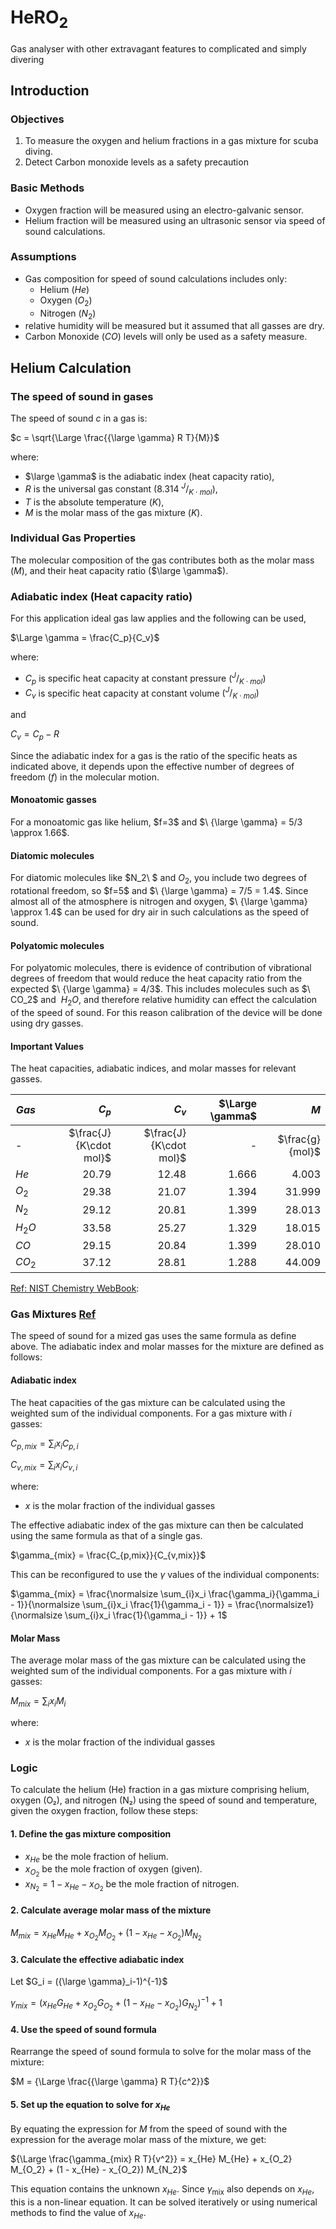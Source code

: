 # HeRO<sub>2</sub>
Gas analyser with other extravagant features to complicated and simply divering

## Introduction

### Objectives

 1. To measure the oxygen and helium fractions in a gas mixture for scuba diving.
 2. Detect Carbon monoxide levels as a safety precaution

### Basic Methods
 - Oxygen fraction will be measured using an electro-galvanic sensor.
 - Helium fraction will be measured using an ultrasonic sensor via speed of sound calculations.

### Assumptions
 - Gas composition for speed of sound calculations includes only:
    - Helium ($He$)
    - Oxygen ($O_2$)
    - Nitrogen ($N_2$)
 - relative humidity will be measured but it assumed that all gasses are dry.
 - Carbon Monoxide ($CO$) levels will only be used as a safety measure. 

## Helium Calculation

### The speed of sound in gases

The speed of sound $c$ in a gas is:

$c = \sqrt{\Large \frac{{\large \gamma} R T}{M}}$

where:
- $\large \gamma$ is the adiabatic index (heat capacity ratio),
- $R$ is the universal gas constant $(8.314\ ^J/_{K\cdot mol})$,
- $T$ is the absolute temperature $(K)$,
- $M$ is the molar mass of the gas mixture $(K)$.

### Individual Gas Properties

The molecular composition of the gas contributes both as the molar mass ($M$), and their heat capacity ratio ($\large \gamma$).

### Adiabatic index (Heat capacity ratio)

For this application ideal gas law applies and the following can be used,

$\Large \gamma = \frac{C_p}{C_v}$

where:
- $C_p$ is specific heat capacity at constant pressure $(^J/_{K\cdot mol})$
- $C_v$ is specific heat capacity at constant volume $(^J/_{K\cdot mol})$

and

$C_v = C_p - R$

Since the adiabatic index for a gas is the ratio of the specific heats as indicated above, it depends upon the effective number of degrees of freedom $(f)$ in the molecular motion.

#### Monoatomic gasses
For a monoatomic gas like helium, $f=3\$ and $\ {\large \gamma} = 5/3 \approx 1.66$. 

#### Diatomic molecules
For diatomic molecules like $N_2\ $ and $O_2$, you include two degrees of rotational freedom, so $f=5\$ and $\ {\large \gamma} = 7/5 = 1.4$. Since almost all of the atmosphere is nitrogen and oxygen, $\ {\large \gamma} \approx 1.4\$ can be used for dry air in such calculations as the speed of sound. 

#### Polyatomic molecules
For polyatomic molecules, there is evidence of contribution of vibrational degrees of freedom that would reduce the heat capacity ratio from the expected $\ {\large \gamma} = 4/3$. This includes molecules such as $\ CO_2\$ and $\ H_2O$, and therefore relative humidity can effect the calculation of the speed of sound. For this reason calibration of the device will be done using dry gasses.

#### Important Values
The heat capacities, adiabatic indices, and molar masses for relevant gasses.

| $Gas$  | $C_p$                | $C_v$                | $\Large \gamma$ | $M$ |
|--------|---------------------:|---------------------:|----------------:|----:|
| -      |$\frac{J}{K\cdot mol}$|$\frac{J}{K\cdot mol}$|     -           |$\frac{g}{mol}$|
| $He$   | 20.79                | 12.48                |     1.666       |     4.003     |
| $O_2$  | 29.38                | 21.07                |     1.394       |    31.999     |
| $N_2$  | 29.12                | 20.81                |     1.399       |    28.013     |
| $H_2O$ | 33.58                | 25.27                |     1.329       |    18.015     |
| $CO$   | 29.15                | 20.84                |     1.399       |    28.010     |
| $CO_2$ | 37.12                | 28.81                |     1.288       |    44.009     |

[Ref: NIST Chemistry WebBook](https://webbook.nist.gov/chemistry/):


### Gas Mixtures [Ref](https://physics.stackexchange.com/questions/173976/speed-of-sound-of-a-gas-mixture)

The speed of sound for a mized gas uses the same formula as define above. The adiabatic index and molar masses for the mixture are defined as follows:

#### Adiabatic index 

The heat capacities of the gas mixture can be calculated using the weighted sum of the individual components. For a gas mixture with $i$ gasses:

$C_{p,mix} = \sum_{i}x_i C_{p,i}$

$C_{v,mix} = \sum_{i}x_i C_{v,i}$

where:

- $x$ is the molar fraction of the individual gasses

The effective adiabatic index of the gas mixture can then be calculated using the same formula as that of a single gas.

$\gamma_{mix} = \frac{C_{p,mix}}{C_{v,mix}}$

This can be reconfigured to use the $\gamma$ values of the individual components:

$\gamma_{mix} = \frac{\normalsize \sum_{i}x_i \frac{\gamma_i}{\gamma_i - 1}}{\normalsize \sum_{i}x_i \frac{1}{\gamma_i - 1}} = \frac{\normalsize1}{\normalsize \sum_{i}x_i \frac{1}{\gamma_i - 1}} + 1$

#### Molar Mass

The average molar mass of the gas mixture can be calculated using the weighted sum of the individual components. For a gas mixture with $i$ gasses:

$M_{mix} = \sum_{i}x_i M_i$

where:

- $x$ is the molar fraction of the individual gasses

### Logic

To calculate the helium (He) fraction in a gas mixture comprising helium, oxygen (O₂), and nitrogen (N₂) using the speed of sound and temperature, given the oxygen fraction, follow these steps:

#### 1. Define the gas mixture composition

- $x_{He}$ be the mole fraction of helium.
- $x_{O_2}$ be the mole fraction of oxygen (given).
- $x_{N_2} = 1 - x_{He} - x_{O_2}$ be the mole fraction of nitrogen.

#### 2. Calculate average molar mass of the mixture

$M_{mix} = x_{He} M_{He} + x_{O_2} M_{O_2} + (1 - x_{He} - x_{O_2}) M_{N_2}$

#### 3. Calculate the effective adiabatic index

Let $G_i =  ({\large \gamma}_i-1)^{-1}$

$\gamma_{mix} = (x_{He} G_{He} + x_{O_2} G_{O_2} + (1 - x_{He} - x_{O_2}) G_{N_2})^{-1} + 1$

#### 4. Use the speed of sound formula

Rearrange the speed of sound formula to solve for the molar mass of the mixture:

$M = {\Large \frac{{\large \gamma} R T}{c^2}}$

#### 5. Set up the equation to solve for $x_{He}$

By equating the expression for $M$ from the speed of sound with the expression for the average molar mass of the mixture, we get:

${\Large \frac{\gamma_{mix} R T}{v^2}} = x_{He} M_{He} + x_{O_2} M_{O_2} + (1 - x_{He} - x_{O_2}) M_{N_2}$

This equation contains the unknown $x_{He}$. Since $\gamma_{\text{mix}}$ also depends on $x_{He}$, this is a non-linear equation. It can be solved iteratively or using numerical methods to find the value of $x_{He}$.
